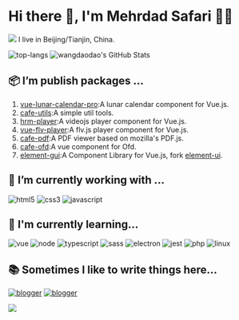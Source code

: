 # Hi there 👋, I'm Mehrdad Safari 👨‍💻

![](https://github.githubassets.com/images/modules/site/sponsors/pixel-mona-heart.gif) I live in Beijing/Tianjin, China.

![top-langs](https://github-readme-stats.anuraghazra1.vercel.app/api/top-langs/?username=wangdaodao&hide=PHP,Makefile) ![wangdaodao's GitHub Stats](https://github-readme-stats.vercel.app/api?username=wangdaodao&show_icons=true&line_height=33)

## 📦 I’m publish packages ... 

1. [vue-lunar-calendar-pro](https://www.npmjs.com/package/vue-lunar-calendar-pro):A lunar calendar component for Vue.js.
1. [cafe-utils](https://www.npmjs.com/package/cafe-utils):A simple util tools.
1. [hrm-player](https://www.npmjs.com/package/hrm-player):A videojs player component for Vue.js.
1. [vue-flv-player](https://www.npmjs.com/package/vue-flv-player):A flv.js player component for Vue.js.
1. [cafe-pdf](https://www.npmjs.com/package/cafe-pdf):A PDF viewer based on mozilla's PDF.js.
1. [cafe-ofd](https://www.npmjs.com/package/cafe-ofd):A vue component for Ofd.
1. [element-gui](https://www.npmjs.com/package/element-gui):A Component Library for Vue.js, fork [element-ui](https://github.com/ElemeFE/element).

## 🔭 I’m currently working with ...

![html5](https://img.shields.io/badge/html5%20-%23e34f26.svg?&style=for-the-badge&logo=html5&logoColor=white)
![css3](https://img.shields.io/badge/css3%20-%231572B6.svg?&style=for-the-badge&logo=css3&logoColor=white)
![javascript](https://img.shields.io/badge/javascript%20-%23F7DF1E.svg?&style=for-the-badge&logo=javascript&logoColor=white)

## 🌱 I'm currently learning...

![vue](https://img.shields.io/badge/vue%20-%234fc08d.svg?&style=for-the-badge&logo=vue.js&logoColor=white)
![node](https://img.shields.io/badge/node.js%20-%23339933.svg?&style=for-the-badge&logo=node.js&logoColor=white)
![typescript](https://img.shields.io/badge/typescript%20-%23007acc.svg?&style=for-the-badge&logo=typescript&logoColor=white)
![sass](https://img.shields.io/badge/sass%20-%23cc6699.svg?&style=for-the-badge&logo=sass&logoColor=white)
![electron](https://img.shields.io/badge/electron%20-%2347848f.svg?&style=for-the-badge&logo=electron&logoColor=white)
![jest](https://img.shields.io/badge/jest%20-%23c21325.svg?&style=for-the-badge&logo=jest&logoColor=white)
![php](https://img.shields.io/badge/php%20-%23777bb4.svg?&style=for-the-badge&logo=php&logoColor=white)
![linux](https://img.shields.io/badge/linux%20-%23fcc624.svg?&style=for-the-badge&logo=linux&logoColor=white)

## 📚 Sometimes I like to write things here...

[![blogger](https://img.shields.io/badge/blogger%20-%23ff5722.svg?&style=for-the-badge&logo=blogger&logoColor=white)](https://wangdaodao.com)
[![blogger](https://img.shields.io/badge/flickr%20-%230063dc.svg?&style=for-the-badge&logo=flickr&logoColor=white)](https://www.flickr.com/photos/wangdaodao/)

![](https://user-images.githubusercontent.com/5713670/87202985-820dcb80-c2b6-11ea-9f56-7ec461c497c3.gif) 
